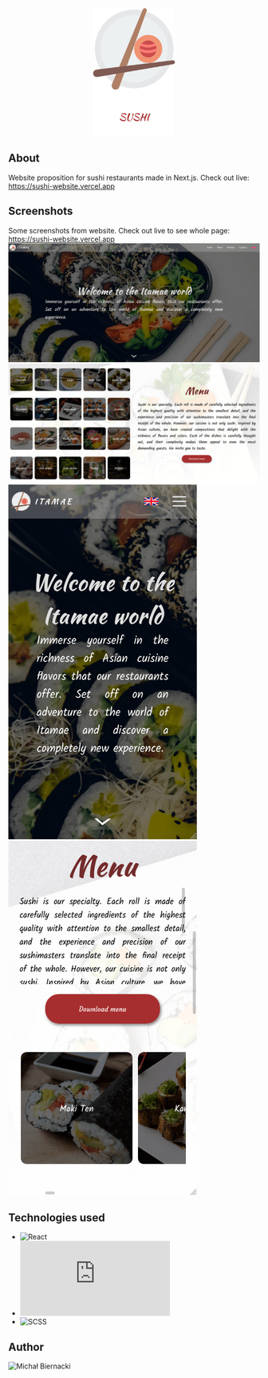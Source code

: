 <p align="center">
  <a href="https://sushi-website.vercel.app/">
    <img src="public/assets/big-logo.png" height="256">
  </a>
</p>

## About
Website proposition for sushi restaurants made in Next.js. Check out live: https://sushi-website.vercel.app

## Screenshots
Some screenshots from website. Check out live to see whole page: https://sushi-website.vercel.app
![Welcome page](public/screenshots/welcome-page.png "Welcome page")
![Menu page](public/screenshots/menu-page.png "Menu page")
![Welcome page](public/screenshots/welcome-page-mobile.png "Welcome page") ![Menu page](public/screenshots/menu-page-mobile.png "Menu page")

## Technologies used
* ![React](https://github.com/facebook/react)
* ![Next.js](https://github.com/vercel/next.js)
* ![SCSS](https://sass-lang.com/)

## Author
![Michał Biernacki](https://github.com/michalbie)
